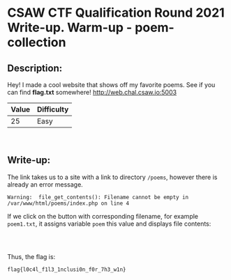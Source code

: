 # CSAW CTF Qualification Round 2021 Write-up. Warm-up - poem-collection

## Description:
Hey! I made a cool website that shows off my favorite poems. See if you can find **flag.txt** somewhere!
http://web.chal.csaw.io:5003

| Value | Difficulty   |
| ----- | ------------ |
| 25    | Easy         |

<br>

## Write-up:

The link takes us to a site with a link to directory `/poems`, however there is already an error message.
```log
Warning:  file_get_contents(): Filename cannot be empty in /var/www/html/poems/index.php on line 4
```

If we click on the button with corresponding filename, for example `poem1.txt`, it assigns variable `poem` this value and displays file contents:
```

```







<br>

Thus, the flag is:
```log
flag{l0c4l_f1l3_1nclusi0n_f0r_7h3_w1n}
```
